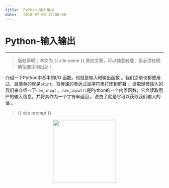 ```yaml
---           
title:  Python-输入输出
date:   2018-07-06 12:00:00
---
```

# Python-输入输出

***
> 版权声明：本文为 {{ site.name }} 原创文章，可以随意转载，但必须在明确位置注明出处！

介绍一下Python中基本的I/O 函数。也就是输入和输出函数 。我们之前也都使用过，最简单的就是`print`，将传递的表达式或字符串打印到屏幕 。读取键盘输入的我们来介绍一下`raw_input` 。`raw_input()`是Python的一个内置函数，它会读取用户的输入信息，并将其作为一个字符串返回 。说白了就是它可以获取我们输入的话 。




> {{ site.prompt }}

<div  align="center">
<img src="https://rengui520.github.io/images/wechart.jpg" width = "200" height = "200"/>